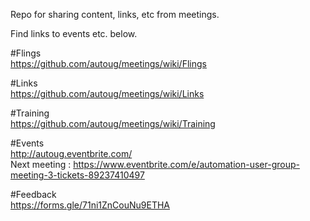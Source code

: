 Repo for sharing content, links, etc from meetings. 

Find links to events etc. below.

#Flings<br>
https://github.com/autoug/meetings/wiki/Flings

#Links<br>
https://github.com/autoug/meetings/wiki/Links

#Training<br>
https://github.com/autoug/meetings/wiki/Training

#Events<br>
http://autoug.eventbrite.com/<br>
Next meeting : https://www.eventbrite.com/e/automation-user-group-meeting-3-tickets-89237410497

#Feedback<br>
https://forms.gle/71ni1ZnCouNu9ETHA

